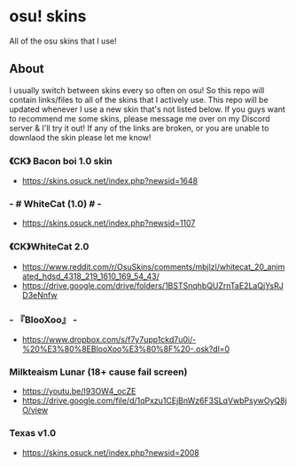 # osu! skins
All of the osu skins that I use!

## About
I usually switch between skins every so often on osu! So this repo will contain links/files to all of the skins that I actively use. This repo will be updated whenever I use a new skin that's not listed below. If you guys want to recommend me some skins, please message me over on my Discord server & I'll try it out! If any of the links are broken, or you are unable to downlaod the skin please let me know!

### 《CK》 Bacon boi 1.0 skin
- https://skins.osuck.net/index.php?newsid=1648

### - # WhiteCat (1.0) # -
- https://skins.osuck.net/index.php?newsid=1107

### 《CK》WhiteCat 2.0
- https://www.reddit.com/r/OsuSkins/comments/mbjlzl/whitecat_20_animated_hdsd_4318_219_1610_169_54_43/
- https://drive.google.com/drive/folders/1BSTSnqhbQUZrnTaE2LaQjYsRJD3eNnfw

### - 『BlooXoo』 -
- https://www.dropbox.com/s/f7y7upp1ckd7u0i/-%20%E3%80%8EBlooXoo%E3%80%8F%20-.osk?dl=0

### Milkteaism Lunar (18+ cause fail screen)
- https://youtu.be/I93OW4_ocZE 
- https://drive.google.com/file/d/1qPxzu1CEjBnWz6F3SLqVwbPsywOyQ8jO/view

### Texas v1.0
- https://skins.osuck.net/index.php?newsid=2008
